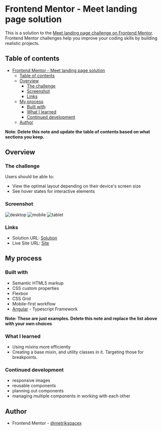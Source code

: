 # Frontend Mentor - Meet landing page solution

This is a solution to the [Meet landing page challenge on Frontend Mentor](https://www.frontendmentor.io/challenges/meet-landing-page-rbTDS6OUR). Frontend Mentor challenges help you improve your coding skills by building realistic projects.

## Table of contents

- [Frontend Mentor - Meet landing page solution](#frontend-mentor---meet-landing-page-solution)
  - [Table of contents](#table-of-contents)
  - [Overview](#overview)
    - [The challenge](#the-challenge)
    - [Screenshot](#screenshot)
    - [Links](#links)
  - [My process](#my-process)
    - [Built with](#built-with)
    - [What I learned](#what-i-learned)
    - [Continued development](#continued-development)
  - [Author](#author)

**Note: Delete this note and update the table of contents based on what sections you keep.**

## Overview

### The challenge

Users should be able to:

- View the optimal layout depending on their device's screen size
- See hover states for interactive elements

### Screenshot

![desktop](./.screenshots/desktop.png)
![mobile](./.screenshots/mobile.png)
![tablet](./.screenshots/tablet.png)

### Links

- Solution URL: [Solution](https://github.com/metrikspacex/meet-landing-page)
- Live Site URL: [Site](https://metrikspacex.github.io/meet-landing-page/)

## My process

### Built with

- Semantic HTML5 markup
- CSS custom properties
- Flexbox
- CSS Grid
- Mobile-first workflow
- [Angular](https://angular.io/) - Typescript Framework

**Note: These are just examples. Delete this note and replace the list above with your own choices**

### What I learned

- Using mixins more efficiently
- Creating a base mixin, and utility classes in it. Targeting those for breakpoints.

### Continued development

- responsive images
- reusable components
- planning out components
- managing multiple components in working with each other

## Author

- Frontend Mentor - [@metrikspacex](https://www.frontendmentor.io/profile/metrikspacex)
